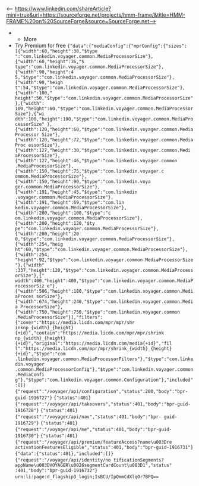 <-- https://www.linkedin.com/shareArticle?mini=true&url=https://sourceforge.net/projects/hmm-frame/&title=HMM-FRAME%20on%20SourceForge&source=SourceForge.net-->

*   * More
* Try Premium for free
` {"data":{"mediaConfig":{"mprConfig":{"sizes":[{"width":60,"height":30,"$type ":"com.linkedin.voyager.common.MediaProcessorSize"},{"width":60,"height":36,"$ type":"com.linkedin.voyager.common.MediaProcessorSize"},{"width":90,"height":4 5,"$type":"com.linkedin.voyager.common.MediaProcessorSize"},{"width":90,"heigh t":54,"$type":"com.linkedin.voyager.common.MediaProcessorSize"},{"width":100," height":50,"$type":"com.linkedin.voyager.common.MediaProcessorSize"},{"width": 100,"height":60,"$type":"com.linkedin.voyager.common.MediaProcessorSize"},{"wi dth":100,"height":100,"$type":"com.linkedin.voyager.common.MediaProcessorSize" },{"width":120,"height":60,"$type":"com.linkedin.voyager.common.MediaProcessor Size"},{"width":120,"height":72,"$type":"com.linkedin.voyager.common.MediaProc essorSize"},{"width":127,"height":30,"$type":"com.linkedin.voyager.common.Medi aProcessorSize"},{"width":127,"height":46,"$type":"com.linkedin.voyager.common .MediaProcessorSize"},{"width":150,"height":75,"$type":"com.linkedin.voyager.c ommon.MediaProcessorSize"},{"width":150,"height":90,"$type":"com.linkedin.voya ger.common.MediaProcessorSize"},{"width":191,"height":45,"$type":"com.linkedin .voyager.common.MediaProcessorSize"},{"width":191,"height":69,"$type":"com.lin kedin.voyager.common.MediaProcessorSize"},{"width":200,"height":100,"$type":"c om.linkedin.voyager.common.MediaProcessorSize"},{"width":200,"height":120,"$ty pe":"com.linkedin.voyager.common.MediaProcessorSize"},{"width":200,"height":20 0,"$type":"com.linkedin.voyager.common.MediaProcessorSize"},{"width":254,"heig ht":60,"$type":"com.linkedin.voyager.common.MediaProcessorSize"},{"width":254, "height":92,"$type":"com.linkedin.voyager.common.MediaProcessorSize"},{"width" :337,"height":120,"$type":"com.linkedin.voyager.common.MediaProcessorSize"},{" width":400,"height":400,"$type":"com.linkedin.voyager.common.MediaProcessorSiz e"},{"width":506,"height":180,"$type":"com.linkedin.voyager.common.MediaProces sorSize"},{"width":674,"height":240,"$type":"com.linkedin.voyager.common.Media ProcessorSize"},{"width":750,"height":750,"$type":"com.linkedin.voyager.common .MediaProcessorSize"}],"filters":{"cover":"https://media.licdn.com/mpr/mpr/shr inknp_{width}_{height}{+id}","contain":"https://media.licdn.com/mpr/mpr/shrink np_{width}_{height}{+id}","original":"https://media.licdn.com/media{+id}","fil l":"https://media.licdn.com/mpr/mpr/shrink_{width}_{height}{+id}","$type":"com .linkedin.voyager.common.MediaProcessorFilters"},"$type":"com.linkedin.voyager .common.MediaProcessorConfig"},"$type":"com.linkedin.voyager.common.MediaConfi g"},"$type":"com.linkedin.voyager.common.Configuration"},"included":[]} ` ` {"request":"/voyager/api/configuration","status":200,"body":"bpr- guid-1916727"} ` ` {"status":401} ` ` {"request":"/voyager/api/takeovers","status":401,"body":"bpr-guid-1916728"} ` ` {"status":401} ` ` {"request":"/voyager/api/nav","status":401,"body":"bpr- guid-1916729"} ` ` {"status":401} ` ` {"request":"/voyager/api/me","status":401,"body":"bpr-guid-1916730"} ` ` {"status":401} ` ` {"request":"/voyager/api/premium/featureAccess?name\u003Dre activationFeaturesEligible","status":401,"body":"bpr-guid-1916731"} ` ` {"data":{"status":401},"included":[]} ` ` {"request":"/voyager/api/identity/no tificationSegments?appName\u003DVOYAGER\u0026segmentCardCount\u003D1","status" :401,"body":"bpr-guid-1916732"} ` ` urn:li:page:d_flagship3_login;IsBCU/IpQmmCdXlqOr7BPQ== `